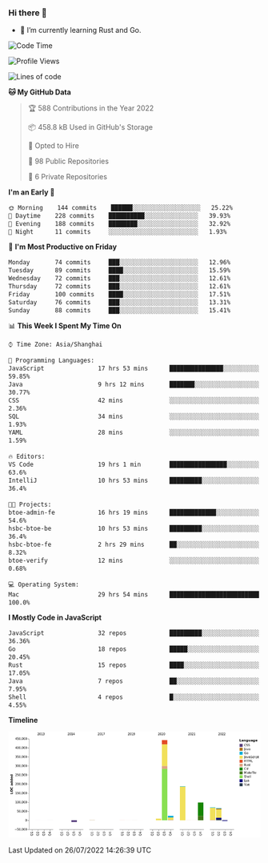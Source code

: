 ### Hi there 👋

- 🌱 I’m currently learning Rust and Go.

<!--START_SECTION:waka-->
![Code Time](http://img.shields.io/badge/Code%20Time-626%20hrs%2012%20mins-blue)

![Profile Views](http://img.shields.io/badge/Profile%20Views-0-blue)

![Lines of code](https://img.shields.io/badge/From%20Hello%20World%20I%27ve%20Written-895%20Thousand%20lines%20of%20code-blue)

**🐱 My GitHub Data** 

> 🏆 588 Contributions in the Year 2022
 > 
> 📦 458.8 kB Used in GitHub's Storage 
 > 
> 💼 Opted to Hire
 > 
> 📜 98 Public Repositories 
 > 
> 🔑 6 Private Repositories  
 > 
**I'm an Early 🐤** 

```text
🌞 Morning    144 commits    ██████░░░░░░░░░░░░░░░░░░░   25.22% 
🌆 Daytime    228 commits    ██████████░░░░░░░░░░░░░░░   39.93% 
🌃 Evening    188 commits    ████████░░░░░░░░░░░░░░░░░   32.92% 
🌙 Night      11 commits     ░░░░░░░░░░░░░░░░░░░░░░░░░   1.93%

```
📅 **I'm Most Productive on Friday** 

```text
Monday       74 commits     ███░░░░░░░░░░░░░░░░░░░░░░   12.96% 
Tuesday      89 commits     ████░░░░░░░░░░░░░░░░░░░░░   15.59% 
Wednesday    72 commits     ███░░░░░░░░░░░░░░░░░░░░░░   12.61% 
Thursday     72 commits     ███░░░░░░░░░░░░░░░░░░░░░░   12.61% 
Friday       100 commits    ████░░░░░░░░░░░░░░░░░░░░░   17.51% 
Saturday     76 commits     ███░░░░░░░░░░░░░░░░░░░░░░   13.31% 
Sunday       88 commits     ███░░░░░░░░░░░░░░░░░░░░░░   15.41%

```


📊 **This Week I Spent My Time On** 

```text
⌚︎ Time Zone: Asia/Shanghai

💬 Programming Languages: 
JavaScript               17 hrs 53 mins      ███████████████░░░░░░░░░░   59.85% 
Java                     9 hrs 12 mins       ███████░░░░░░░░░░░░░░░░░░   30.77% 
CSS                      42 mins             ░░░░░░░░░░░░░░░░░░░░░░░░░   2.36% 
SQL                      34 mins             ░░░░░░░░░░░░░░░░░░░░░░░░░   1.93% 
YAML                     28 mins             ░░░░░░░░░░░░░░░░░░░░░░░░░   1.59%

🔥 Editors: 
VS Code                  19 hrs 1 min        ████████████████░░░░░░░░░   63.6% 
IntelliJ                 10 hrs 53 mins      █████████░░░░░░░░░░░░░░░░   36.4%

🐱‍💻 Projects: 
btoe-admin-fe            16 hrs 19 mins      █████████████░░░░░░░░░░░░   54.6% 
hsbc-btoe-be             10 hrs 53 mins      █████████░░░░░░░░░░░░░░░░   36.4% 
hsbc-btoe-fe             2 hrs 29 mins       ██░░░░░░░░░░░░░░░░░░░░░░░   8.32% 
btoe-verify              12 mins             ░░░░░░░░░░░░░░░░░░░░░░░░░   0.68%

💻 Operating System: 
Mac                      29 hrs 54 mins      █████████████████████████   100.0%

```

**I Mostly Code in JavaScript** 

```text
JavaScript               32 repos            █████████░░░░░░░░░░░░░░░░   36.36% 
Go                       18 repos            █████░░░░░░░░░░░░░░░░░░░░   20.45% 
Rust                     15 repos            ████░░░░░░░░░░░░░░░░░░░░░   17.05% 
Java                     7 repos             ██░░░░░░░░░░░░░░░░░░░░░░░   7.95% 
Shell                    4 repos             █░░░░░░░░░░░░░░░░░░░░░░░░   4.55%

```


**Timeline**

![Chart not found](https://raw.githubusercontent.com/elton/elton/main/charts/bar_graph.png) 


 Last Updated on 26/07/2022 14:26:39 UTC
<!--END_SECTION:waka-->

<!--
**elton/elton** is a ✨ _special_ ✨ repository because its `README.md` (this file) appears on your GitHub profile.

Here are some ideas to get you started:

- 🔭 I’m currently working on ...
- 🌱 I’m currently learning ...
- 👯 I’m looking to collaborate on ...
- 🤔 I’m looking for help with ...
- 💬 Ask me about ...
- 📫 How to reach me: ...
- 😄 Pronouns: ...
- ⚡ Fun fact: ...
-->

